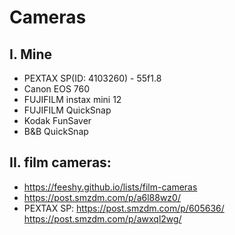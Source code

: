 # Cameras

## I. Mine
* PEXTAX SP(ID: 4103260) - 55f1.8
* Canon EOS 760
* FUJIFILM instax mini 12
* FUJIFILM QuickSnap
* Kodak FunSaver
* B&B QuickSnap

## II. film cameras:
* https://feeshy.github.io/lists/film-cameras
* https://post.smzdm.com/p/a6l88wz0/
* PEXTAX SP: https://post.smzdm.com/p/605636/  https://post.smzdm.com/p/awxql2wg/
